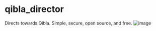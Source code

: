 # qibla_director

Directs towards Qibla. Simple, secure, open source, and free.
![image](https://github.com/OvaisKhanday/qibla_director_flutter/assets/29146341/baf13a90-64f9-4554-b542-d74a82e1e321)
